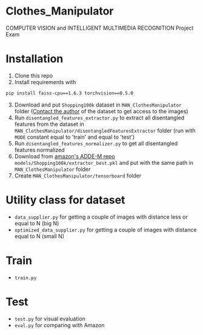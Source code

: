 # Clothes_Manipulator
COMPUTER VISION and INTELLIGENT MULTIMEDIA RECOGNITION Project Exam

# Installation
1. Clone this repo
2. Install requirements with 
```bash
pip install faiss-cpu==1.6.3 torchvision==0.5.0
```
3. Download and put `Shopping100k` dataset in `MAN_ClothesManipulator` folder ([Contact the author](https://sites.google.com/view/kenanemirak/home) of the dataset to get access to the images)
4. Run `disentangled_features_extractor.py` to extract all disentangled features from the dataset in `MAN_ClothesManipulator/disentangledFeaturesExtractor` folder (run with `MODE` constant equal to 'train' and equal to 'test')
5. Run `disentangled_features_normalizer.py` to get all disentangled features normalized
6. Download from [amazon's ADDE-M repo](https://github.com/amzn/fashion-attribute-disentanglement) `models/Shopping100k/extractor_best.pkl` and put with the same path in `MAN_ClothesManipulator` folder
7. Create `MAN_ClothesManipulator/tensorboard` folder

# Utility class for dataset
+ `data_supplier.py` for getting a couple of images with distance less or equal to N (big N)
+ `optimized_data_supplier.py` for getting a couple of images with distance equal to N (small N)

# Train
+ `train.py`

# Test
+ `test.py` for visual evaluation
+ `eval.py` for comparing with Amazon
